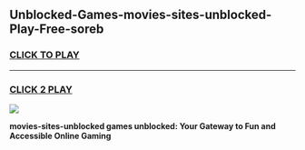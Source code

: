 
## Unblocked-Games-movies-sites-unblocked-Play-Free-soreb
<h3>
<a href="https://premium76.site?title=movies-sites-unblocked&ref=18A1">CLICK TO PLAY</a></h3>
<hr>

<h3>
<a href="https://premium76.site?title=movies-sites-unblocked&ref=18A1">CLICK 2 PLAY</a>
  
</h3>

<a href="https://premium76.site?title=movies-sites-unblocked&ref=18A1"><img src="https://clearcache.store/games.png"></a>


**movies-sites-unblocked games unblocked: Your Gateway to Fun and Accessible Online Gaming**
